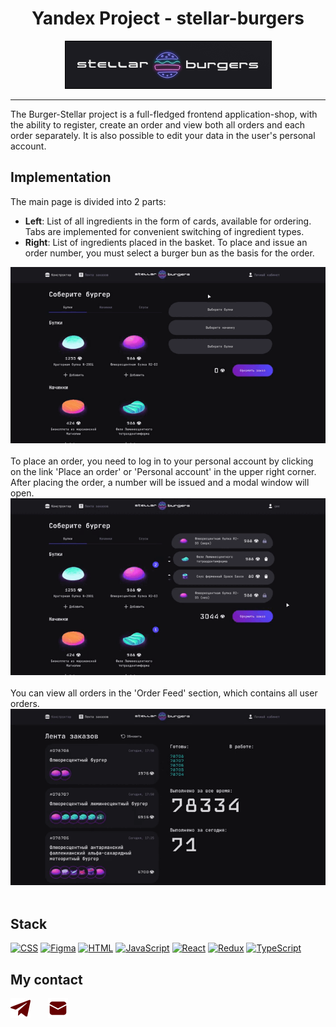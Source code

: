 <div align="center">
<h1>Yandex Project - stellar-burgers
</h1>
<a href="https://drippyzxc.github.io/stellar-burgers/">
<img src="https://github.com/drippyzxc/appslogo/blob/main/Screenshot_23-May_17-57-22_22639.png">
</img>
</a>
</div>
<hr>

The Burger-Stellar project is a full-fledged frontend application-shop, with the ability to register, create an order and view both all orders and each order separately. It is also possible to edit your data in the user's personal account.

## Implementation

The main page is divided into 2 parts:
* **Left**: List of all ingredients in the form of cards, available for ordering. Tabs are implemented for convenient switching of ingredient types.
* **Right**: List of ingredients placed in the basket. To place and issue an order number, you must select a burger bun as the basis for the order.
<div align="center">
<img src="https://github.com/drippyzxc/gifforwork/blob/main/stellar-burgers/stellar-burgers-main.gif"></img>
</div>
<br>
To place an order, you need to log in to your personal account by clicking on the link 'Place an order' or 'Personal account' in the upper right corner. After placing the order, a number will be issued and a modal window will open.
<div align="center">
<img src="https://github.com/drippyzxc/gifforwork/blob/main/stellar-burgers/stellar-burgers-second.gif"></img>
</div>
<br>
You can view all orders in the 'Order Feed' section, which contains all user orders.
<div align="center">
<img src="https://github.com/drippyzxc/gifforwork/blob/main/stellar-burgers/stellar-burgers-second-order-list.gif"></img>
</div>
<br>

## Stack

<div align="left">
  <a href="#"><img alt="CSS" src="https://img.shields.io/badge/CSS-666?style=for-the-badge&logo=css3&logoColor=%23660000&labelColor=%23000&color=%23000"></a> 
  <a href="#"><img alt="Figma" src="https://img.shields.io/badge/figma-666?style=for-the-badge&logo=figma&logoColor=%23660000&labelColor=%23000&color=%23000"></a>
  <a href="#"><img alt="HTML" src="https://img.shields.io/badge/HTML-666?style=for-the-badge&logo=html5&logoColor=%23660000&labelColor=%23000&color=%23000"></a>
  <a href="#"><img alt="JavaScript" src="https://img.shields.io/badge/JavaScript-666?style=for-the-badge&logo=javascript&logoColor=%23660000&labelColor=%23000&color=%23000"></a>
  <a href="#"><img alt="React" src="https://img.shields.io/badge/react-666?style=for-the-badge&logo=react&logoColor=%23660000%20&labelColor=%23000&color=%23000"></a>
  <a href="#"><img alt="Redux" src="https://img.shields.io/badge/redux-666?style=for-the-badge&logo=redux&logoColor=%23660000&labelColor=%23000&color=%23000"></a>
  <a href="#"><img alt="TypeScript" src="https://img.shields.io/badge/TypeScript-666?style=for-the-badge&logo=typescript&logoColor=%23660000&labelColor=%23000&color=%23000"></a>
</div>

## My contact
<div align="left">
<a href="https://t.me/rarogdev"><img width="32px" alt="Telegram" title="Telegram" src="https://github.com/drippyzxc/appslogo/blob/main/telegram(1).png"/></a>
  &#8287;&#8287;&#8287;&#8287;&#8287;
 <a href="mailto:rarog123321@gmail.com" alt="Gmail" title="Gmail"><img width="32px" src="https://github.com/drippyzxc/appslogo/blob/main/mail(1).png"/></a>
</div>
